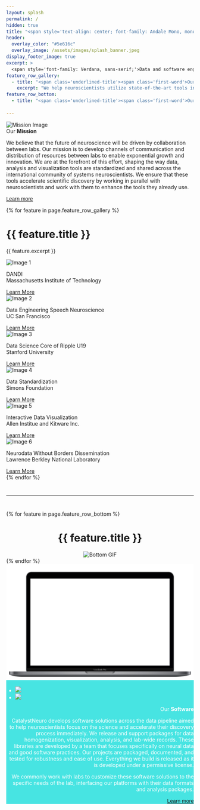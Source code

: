 ```yaml
---
layout: splash
permalink: /
hidden: true
title: "<span style='text-align: center; font-family: Andale Mono, monospace; font-stretch: ultra-condensed; margin-bottom: 10px; font-weight: normal;'>CATALYST</span><br><span style='text-align: center; font-family: Arial, sans-serif;'>NEURO</span>"
header:
  overlay_color: "#5e616c"
  overlay_image: /assets/images/splash_banner.jpeg
display_footer_image: true
excerpt: >
  <span style='font-family: Verdana, sans-serif;'>Data and software engineering solutions<br />for neuroscience labs</span>
feature_row_gallery:
  - title: "<span class='underlined-title'><span class='first-word'>Our</span> <b>Portfolio</b></span>"
    excerpt: "We help neuroscientists utilize state-of-the-art tools in data analysis, visualization, organization, sharing, and publishing."
feature_row_bottom:
  - title: "<span class='underlined-title'><span class='first-word'>Our</span> <b>Reach</b></span>"

---
```



<div class="feature-row centered-feature-row">
  <div class="feature-image">
    <img src="{{ '/assets/images/Our-Mission.jpg' }}" alt="Mission Image">
  </div>
  <div class="feature-text">
    <span class="underlined-title">
      <span class="first-word">Our</span> <b>Mission</b>
    </span>
    <p class="excerpt">
      We believe that the future of neuroscience will be driven by collaboration between labs. Our mission is to develop channels of communication and distribution of resources between labs to enable exponential growth and innovation. We are at the forefront of this effort, shaping the way data, analysis and visualization tools are standardized and shared across the international community of systems neuroscientists. We ensure that these tools accelerate scientific discovery by working in parallel with neuroscientists and work with them to enhance the tools they already use.
    </p>
    <a href="/mission/" class="btn btn--primary rounded-button">
      <span style="font-family: Helvetica, sans-serif;">Learn more</span>
    </a>
  </div>
</div>

{% for feature in page.feature_row_gallery %}

  <div class="feature-row">
    <h1>{{ feature.title }}</h1>
    <p>{{ feature.excerpt }}</p>
    <div class="image-grid">
      <div class="image-grid-item">
        <img src="{{ '/assets/images/portfolio/slide-1.jpg' }}" alt="Image 1">
        <div class="image-overlay">
          <div class="image-overlay-content">
          <div class="excerpt-line"></div>
            <p>DANDI<br>Massachusetts Institute of Technology</p>
            <a href="{{ '/project/dandi/' }}" class="btn {{ feature.btn_classes[0] }} custom-button-port">Learn More</a>
          </div>
        </div>
      </div>
      <div class="image-grid-item">
        <img src="{{ '/assets/images/portfolio/slide-2.jpg' }}" alt="Image 2">
        <div class="image-overlay">
          <div class="image-overlay-content">
          <div class="excerpt-line"></div>
            <p>Data Engineering Speech Neuroscience<br>UC San Francisco</p>
            <a href="{{ '/project/data-engineering-speech/' }}" class="btn {{ feature.btn_classes[1] }} custom-button-port">Learn More</a>
          </div>
        </div>
      </div>
      <div class="image-grid-item">
        <img src="{{ '/assets/images/portfolio/slide-3.jpg' }}" alt="Image 3">
        <div class="image-overlay">
          <div class="image-overlay-content">
          <div class="excerpt-line"></div>
            <p>Data Science Core of Ripple U19<br>Stanford University</p>
            <a href="{{ '/project/data-science-core/' }}" class="btn {{ feature.btn_classes[2] }} custom-button-port">Learn More</a>
          </div>
        </div>
      </div>
      <div class="image-grid-item">
        <img src="{{ '/assets/images/portfolio/slide-4.jpg' }}" alt="Image 4">
        <div class="image-overlay">
          <div class="image-overlay-content">
          <div class="excerpt-line"></div>
            <p>Data Standardization<br>Simons Foundation</p>
            <a href="{{ '/project/data-standardization/' }}" class="btn {{ feature.btn_classes[3] }} custom-button-port">Learn More</a>
          </div>
        </div>
      </div>
      <div class="image-grid-item">
        <img src="{{ '/assets/images/portfolio/slide-5.jpg' }}" alt="Image 5">
        <div class="image-overlay">
          <div class="image-overlay-content">
          <div class="excerpt-line"></div>
            <p>Interactive Data Visualization<br>Allen Institue and Kitware Inc.</p>
            <a href="{{ '/project/interactive-data/' }}" class="btn {{ feature.btn_classes[4] }} custom-button-port">Learn More</a>
          </div>
        </div>
      </div>
      <div class="image-grid-item">
        <img src="{{ '/assets/images/portfolio/slide-6.jpg' }}" alt="Image 6">
        <div class="image-overlay">
          <div class="image-overlay-content">
            <p>Neurodata Without Borders Dissemination<br>Lawrence Berkley National Laboratory</p>
            <a href="{{ '/project/nwb-dissemination/' }}" class="btn {{ feature.btn_classes[5] }} custom-button-port">Learn More</a>
          </div>
        </div>
      </div>
    </div>
  </div>
{% endfor %}
<hr style="margin-top: 40px; margin-bottom: 40px;">
{% for feature in page.feature_row_bottom %}
  <div class="feature-row">
    <h1 style="text-align: center;">{{ feature.title }}</h1>
    <div class="gif-container" style="display: flex; justify-content: center; align-items: center;">
      <img src="/assets/images/bottom.gif" alt="Bottom GIF">
    </div>
  </div>
{% endfor %}
<div class="feature-row" style="background-color: #47e4e2; color: white;">
  <div class="feature-image">
  <div class="laptop-screen">
    <img src="assets/images/laptop.jpg" alt="Laptop Screen" class="laptop-image">
    <div class="image-viewport">
      <ul class="image-list">
        <li><img class="app-shot" src="http://www.catalystneuro.com/wp-content/uploads/2020/02/lapi-slids.png"></li>
        <li><img class="app-shot" src="http://www.catalystneuro.com/wp-content/uploads/2020/03/lap-slide2.jpg"></li>
      </ul>
    </div>
  </div>
</div>
  <div class="feature-text" style="text-align: right;">
    <span class="underlined-title">
      <span class="first-word">Our</span> <b>Software</b>
    </span>
    <p class="excerpt">
      CatalystNeuro develops software solutions across the data pipeline aimed to help neuroscientists focus on the science and accelerate their discovery process immediately. We release and support packages for data homogenization, visualization, analysis, and lab-wide records. These libraries are developed by a team that focuses specifically on neural data and good software practices. Our projects are packaged, documented, and tested for robustness and ease of use. Everything we build is released as it is developed under a permissive license.

We commonly work with labs to customize these software solutions to the specific needs of the lab, interfacing our platforms with their data formats and analysis packages.
    </p>
    <a href="/software/" class="btn btn--primary rounded-button">
      <span style="font-family: Helvetica, sans-serif;">Learn more</span>
    </a>
  </div>
</div>
